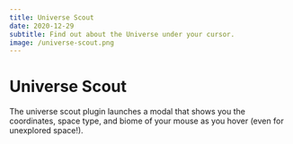 ```yaml
---
title: Universe Scout
date: 2020-12-29
subtitle: Find out about the Universe under your cursor.
image: /universe-scout.png
---
```


# Universe Scout

The universe scout plugin launches a modal that shows you the coordinates, space type, and biome of your mouse as you hover (even for unexplored space!).

